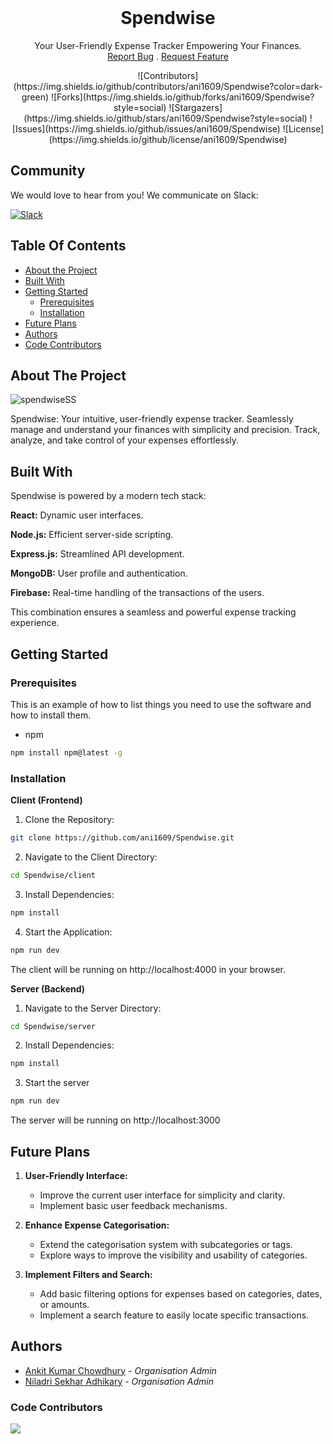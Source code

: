 <br/>
<p align="center">
  <h1 align="center">Spendwise</h1>

  <p align="center">
    Your User-Friendly Expense Tracker Empowering Your Finances.
    <br/>
    <a href="https://github.com/ani1609/Spendwise/issues">Report Bug</a>
    .
    <a href="https://github.com/ani1609/Spendwise/issues">Request Feature</a>
  </p>
</p>

<p align="center">
![Contributors](https://img.shields.io/github/contributors/ani1609/Spendwise?color=dark-green) ![Forks](https://img.shields.io/github/forks/ani1609/Spendwise?style=social) ![Stargazers](https://img.shields.io/github/stars/ani1609/Spendwise?style=social) ![Issues](https://img.shields.io/github/issues/ani1609/Spendwise) ![License](https://img.shields.io/github/license/ani1609/Spendwise)
</p>

## Community
We would love to hear from you! We communicate on Slack:

[![Slack](https://img.shields.io/badge/chat-on_slack-purple.svg?style=for-the-badge&logo=slack)](https://join.slack.com/t/spendwisegroup/shared_invite/zt-28g7vaeb4-ZZbfrM8cpb6j~EEoWvWR2A)

## Table Of Contents

* [About the Project](#about-the-project)
* [Built With](#built-with)
* [Getting Started](#getting-started)
  * [Prerequisites](#prerequisites)
  * [Installation](#installation)
* [Future Plans](#future-plans)
* [Authors](#authors)
* [Code Contributors](#code-contributors)

## About The Project

![spendwiseSS](https://github.com/ani1609/Spendwise/assets/89239354/9297e584-f8e7-4dd6-aec2-01841bda01f4)


Spendwise: Your intuitive, user-friendly expense tracker. Seamlessly manage and understand your finances with simplicity and precision. Track, analyze, and take control of your expenses effortlessly.

## Built With

Spendwise is powered by a modern tech stack:

**React:** Dynamic user interfaces.

**Node.js:** Efficient server-side scripting.

**Express.js:** Streamlined API development.

**MongoDB:** User profile and authentication.

**Firebase:** Real-time handling of the transactions of the users.

This combination ensures a seamless and powerful expense tracking experience.


## Getting Started

### Prerequisites

This is an example of how to list things you need to use the software and how to install them.

* npm

```sh
npm install npm@latest -g
```

### Installation

**Client (Frontend)**
1. Clone the Repository:

```sh
git clone https://github.com/ani1609/Spendwise.git
```

2. Navigate to the Client Directory:

```sh
cd Spendwise/client
```

3. Install Dependencies:

```sh
npm install
```

4. Start the Application:

```sh
npm run dev
```

The client will be running on http://localhost:4000 in your browser.


**Server (Backend)**

1. Navigate to the Server Directory:

```sh
cd Spendwise/server
```

2. Install Dependencies:

```sh
npm install
```

3. Start the server

```sh
npm run dev
```

The server will be running on http://localhost:3000



## Future Plans

1. **User-Friendly Interface:**
   - Improve the current user interface for simplicity and clarity.
   - Implement basic user feedback mechanisms.

2. **Enhance Expense Categorisation:**
   - Extend the categorisation system with subcategories or tags.
   - Explore ways to improve the visibility and usability of categories.

3. **Implement Filters and Search:**
   - Add basic filtering options for expenses based on categories, dates, or amounts.
   - Implement a search feature to easily locate specific transactions.




## Authors

* [Ankit Kumar Chowdhury](https://github.com/ani1609) - *Organisation Admin*
* [Niladri Sekhar Adhikary](https://github.com/niladrix719) - *Organisation Admin*

### Code Contributors

<a href="https://github.com/ani1609/spendwise/graphs/contributors">
  <img src="https://contrib.rocks/image?repo=ani1609/spendwise" />
</a>


